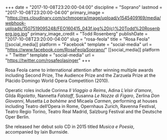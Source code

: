 +++
date = "2017-10-08T23:20:00-04:00"
discipline = "Soprano"
lastmod = "2017-10-08T23:20:00-04:00"
primary_image = "https://res.cloudinary.com/schmopera/image/upload/v1545409169/media/webhook-uploads/1507519095248/FEO160415_043f.jpg%20(c)%20Todd%20Rosenberg.jpg.jpg"
primary_image_credit = "Todd Rosenberg"
publishDate = "2017-10-08T23:20:00-04:00"
slug = "rosa-feola"
title = "Rosa Feola"
[[social_media]]
platform = "Facebook"
template = "social-media"
url = "https://www.facebook.com/RosaFeolaSoprano/"
[[social_media]]
platform = " Twitter"
template = "social-media"
url = "https://twitter.com/rosafeolasinger"
+++

Rosa Feola came to international attention after winning multiple awards including Second Prize, The Audience Prize and the Zarzuela Prize at the Plácido Domingo World Opera Competition (2010).

Operatic roles include Corinna *Il Viaggio a Reims*, Adina *L’elsir d’amore*, Gilda *Rigoletto*, Nannetta *Falstaff*, Susanna *Le Nozze di Figaro*, Zerlina *Don Giovanni*, Musetta *La bohème* and Micaela *Carmen*, performing at houses including Teatro dell’Opera in Rome, Opernhaus Zurich, Ravenna Festival, Teatro Regio Torino, Teatro Real Madrid, Salzburg Festival and the Deutsche Oper Berlin.

She released her debut solo CD in 2015 titled *Musica e Poesia*, accompanied by Iain Burnside.
